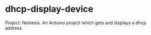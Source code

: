 dhcp-display-device
===================

Project: Nemesis. An Arduino project which gets and displays a dhcp address.
